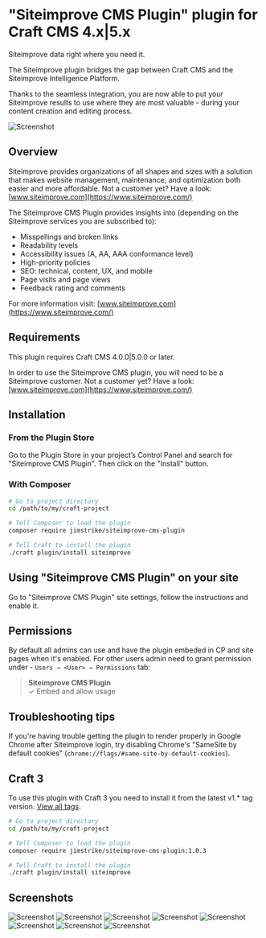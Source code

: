 # "Siteimprove CMS Plugin" plugin for Craft CMS 4.x|5.x

Siteimprove data right where you need it.

The Siteimprove plugin bridges the gap between Craft CMS and the Siteimprove Intelligence Platform. 

Thanks to the seamless integration, you are now able to put your Siteimprove results to use where 
they are most valuable - during your content creation and editing process.

![Screenshot](src/icon.svg)

## Overview

Siteimprove provides organizations of all shapes and sizes with a solution that makes website management, maintenance,
and optimization both easier and more affordable. Not a customer yet?
Have a look: [www.siteimprove.com](https://www.siteimprove.com/)

The Siteimprove CMS Plugin provides insights into (depending on the Siteimprove services you are subscribed to):
* Misspellings and broken links
* Readability levels
* Accessibility issues (A, AA, AAA conformance level)
* High-priority policies
* SEO: technical, content, UX, and mobile
* Page visits and page views
* Feedback rating and comments

For more information visit: [www.siteimprove.com](https://www.siteimprove.com/)


## Requirements

This plugin requires Craft CMS 4.0.0|5.0.0 or later.

In order to use the Siteimprove CMS plugin, you will need to be a Siteimprove customer. Not a customer yet? Have a look: [www.siteimprove.com](https://www.siteimprove.com/)

## Installation

### From the Plugin Store

Go to the Plugin Store in your project’s Control Panel and search for "Siteimprove CMS Plugin". Then click on the "Install" button.

### With Composer

```bash
# Go to project directory
cd /path/to/my/craft-project

# Tell Composer to load the plugin
composer require jimstrike/siteimprove-cms-plugin

# Tell Craft to install the plugin
./craft plugin/install siteimprove
```

## Using "Siteimprove CMS Plugin" on your site

Go to "Siteimprove CMS Plugin" site settings, follow the instructions and enable it.

## Permissions

By default all admins can use and have the plugin embeded in CP and site pages when it's enabled. For other users admin need to grant permission under - `Users → <User> → Permissions` tab:

>
> **Siteimprove CMS Plugin**  
> ✓ Embed and allow usage
>  

## Troubleshooting tips

If you're having trouble getting the plugin to render properly in Google Chrome after Siteimprove login, try disabling Chrome's "SameSite by default cookies" (`chrome://flags/#same-site-by-default-cookies`).

## Craft 3

To use this plugin with Craft 3 you need to install it from the latest v1.* tag version. [View all tags](https://github.com/jimstrike/siteimprove-cms-plugin/tags).

```bash
# Go to project directory
cd /path/to/my/craft-project

# Tell Composer to load the plugin
composer require jimstrike/siteimprove-cms-plugin:1.0.3

# Tell Craft to install the plugin
./craft plugin/install siteimprove
```

## Screenshots

![Screenshot](resources/images/siteimprove01.png)
![Screenshot](resources/images/siteimprove02.png)
![Screenshot](resources/images/siteimprove03.png)
![Screenshot](resources/images/siteimprove04.png)
![Screenshot](resources/images/siteimprove05.png)
![Screenshot](resources/images/siteimprove06.png)
![Screenshot](resources/images/siteimprove07.png)
![Screenshot](resources/images/siteimprove08.png)